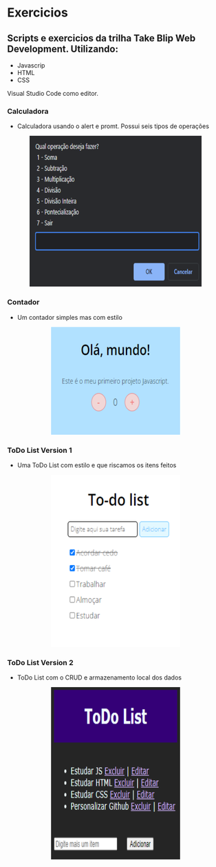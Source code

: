 # Exercicios 
## Scripts e exercicios da trilha Take Blip Web Development. Utilizando:

- Javascrip
- HTML
- CSS

Visual Studio Code como editor.

### Calculadora
  - Calculadora usando o alert e promt. Possui seis tipos de operações 

<p align="center">
  <img width="400" height="350" src="https://github.com/laripeanuts/dio-take-blip-web/blob/master/images/calculadora.png">
</p>

### Contador
  - Um contador simples mas com estilo

<p align="center">
  <img width="300" height="250" src="https://github.com/laripeanuts/dio-take-blip-web/blob/master/images/contador.png">
</p>

### ToDo List Version 1
  - Uma ToDo List com estilo e que riscamos os itens feitos 

<p align="center">
  <img width="300" height="400" src="https://github.com/laripeanuts/dio-take-blip-web/blob/master/images/todolistv1.png">
</p>

### ToDo List Version 2
  - ToDo List com o CRUD e armazenamento local dos dados 

<p align="center">
  <img width="300" height="400" src="https://github.com/laripeanuts/dio-take-blip-web/blob/master/images/todolistv2.png">
</p>


